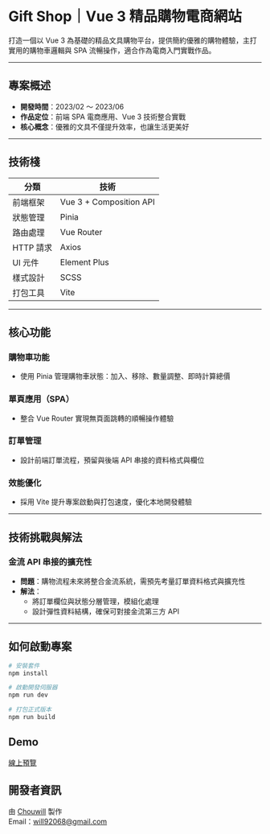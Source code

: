 #  Gift Shop｜Vue 3 精品購物電商網站

打造一個以 Vue 3 為基礎的精品文具購物平台，提供簡約優雅的購物體驗，主打實用的購物車邏輯與 SPA 流暢操作，適合作為電商入門實戰作品。

---

##  專案概述

-  **開發時間**：2023/02 ～ 2023/06
-  **作品定位**：前端 SPA 電商應用、Vue 3 技術整合實戰
-  **核心概念**：優雅的文具不僅提升效率，也讓生活更美好

---

##  技術棧

| 分類 | 技術 |
|------|------|
| 前端框架 | Vue 3 + Composition API |
| 狀態管理 | Pinia |
| 路由處理 | Vue Router |
| HTTP 請求 | Axios |
| UI 元件 | Element Plus |
| 樣式設計 | SCSS |
| 打包工具 | Vite |

---

##  核心功能

###  購物車功能
- 使用 Pinia 管理購物車狀態：加入、移除、數量調整、即時計算總價

###  單頁應用（SPA）
- 整合 Vue Router 實現無頁面跳轉的順暢操作體驗

###  訂單管理
- 設計前端訂單流程，預留與後端 API 串接的資料格式與欄位

###  效能優化
- 採用 Vite 提升專案啟動與打包速度，優化本地開發體驗

---

##  技術挑戰與解法

###  金流 API 串接的擴充性
- **問題**：購物流程未來將整合金流系統，需預先考量訂單資料格式與擴充性
- **解法**：
  - 將訂單欄位與狀態分層管理，模組化處理
  - 設計彈性資料結構，確保可對接金流第三方 API

---

##  如何啟動專案

```bash
# 安裝套件
npm install

# 啟動開發伺服器
npm run dev

# 打包正式版本
npm run build


```

## Demo

[線上預覽](https://chouwill.github.io/Gift_shop-Vue3/#/)


## 開發者資訊

由 [Chouwill](https://github.com/Chouwill) 製作  
 Email：will92068@gmail.com